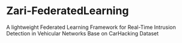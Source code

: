 # Zari-FederatedLearning
A lightweight Federated Learning Framework for Real-Time Intrusion Detection in Vehicular Networks Base on CarHacking Dataset
